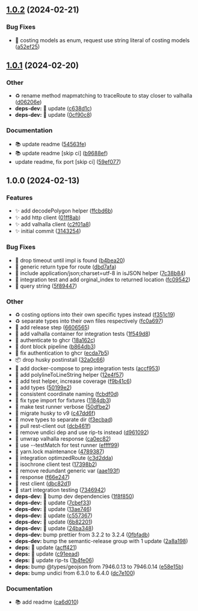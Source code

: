 ## [1.0.2](https://github.com/iwpnd/valhalla-ts/compare/v1.0.1...v1.0.2) (2024-02-21)


### Bug Fixes

* 🐛 costing models as enum, request use string literal of costing models ([a52ef25](https://github.com/iwpnd/valhalla-ts/commit/a52ef25472a111156ebfd9843fca20de08cf0195))

## [1.0.1](https://github.com/iwpnd/valhalla-ts/compare/v1.0.0...v1.0.1) (2024-02-20)


### Other

* ♻️ rename method mapmatching to traceRoute to stay closer to valhalla ([d06206e](https://github.com/iwpnd/valhalla-ts/commit/d06206ecbdb30d2b321612bf51b1f0bc697658e4))
* **deps-dev:** 🔧 update ([c638d1c](https://github.com/iwpnd/valhalla-ts/commit/c638d1c7da8ae6790061d0dec87edce324e316d3))
* **deps-dev:** 🔧 update ([0cf90c8](https://github.com/iwpnd/valhalla-ts/commit/0cf90c8202f2924c0ea2cb902fbe630bfe15e5b4))


### Documentation

* 📚️ update readme ([54563fe](https://github.com/iwpnd/valhalla-ts/commit/54563fe82be48275ecd872152a8a8c1538a7fc1c))
* 📚️ update readme [skip ci] ([b9688ef](https://github.com/iwpnd/valhalla-ts/commit/b9688ef38db5705b39860d6bdcc82c5b66ce53a0))
* update readme, fix port [skip ci] ([59ef077](https://github.com/iwpnd/valhalla-ts/commit/59ef077e4137f598a6dac4c8bbfef8ce16b624c2))

## 1.0.0 (2024-02-13)


### Features

* ✨ add decodePolygon helper ([ffcbd6b](https://github.com/iwpnd/valhalla-ts/commit/ffcbd6bdaf52f53f1123a54febe4ea643fc442ea))
* ✨ add http client ([01ff8ab](https://github.com/iwpnd/valhalla-ts/commit/01ff8abcefd3aaf76b69946d269b8e0c837fc4ce))
* ✨ add valhalla client ([c2f01a8](https://github.com/iwpnd/valhalla-ts/commit/c2f01a8579980f2f1af9cdcfa1779a141b4dafaf))
* ✨ initial commit ([3143254](https://github.com/iwpnd/valhalla-ts/commit/31432542249ee3a59300b4478c56004227252471))


### Bug Fixes

* 🐛 drop timeout until impl is found ([b4bea20](https://github.com/iwpnd/valhalla-ts/commit/b4bea202a5dd26469655e4d5bdd2f2f4dcd95500))
* 🐛 generic return type for route ([dbd7afa](https://github.com/iwpnd/valhalla-ts/commit/dbd7afa9cb344f607912d79309d7ffd9d777229a))
* 🐛 include application/json;charset=utf-8 in isJSON helper ([7c38b84](https://github.com/iwpnd/valhalla-ts/commit/7c38b84df86585c0d893fa94e7d4388a4a453e59))
* 🐛 integration test and add orginal_index to returned location ([fc09542](https://github.com/iwpnd/valhalla-ts/commit/fc09542700605ffbaa02b214bdfdf900cc65d235))
* 🐛 query string ([5f89447](https://github.com/iwpnd/valhalla-ts/commit/5f89447328e50fe9ba2f5b25edbb704dcd9f6b03))


### Other

* ♻️ costing options into their own specific types instead ([f351c19](https://github.com/iwpnd/valhalla-ts/commit/f351c1922c25359f3e41614b883b1bbcd47c57a8))
* ♻️ separate types into their own files respectively ([fc0a697](https://github.com/iwpnd/valhalla-ts/commit/fc0a697da8b663d76087d82979356c11455f19be))
* 👷 add release step ([6606565](https://github.com/iwpnd/valhalla-ts/commit/6606565ac8a47e409d0828bb2cf828d9c7389827))
* 👷 add valhalla container for integration tests ([1f549d8](https://github.com/iwpnd/valhalla-ts/commit/1f549d8bde61e4781efffb2a3eb7644adba9a744))
* 👷 authenticate to ghcr ([18a162c](https://github.com/iwpnd/valhalla-ts/commit/18a162ccf8a6e0d338b45df8a9a5cd95ac2b57c8))
* 👷 dont block pipeline ([b864db3](https://github.com/iwpnd/valhalla-ts/commit/b864db359e67a3ac238ddbc1fbe2e3b38b155b3c))
* 👷 fix authentication to ghcr ([ecda7b5](https://github.com/iwpnd/valhalla-ts/commit/ecda7b515d98f80c4162b63eed560782c9d9c96f))
* 📦️ drop husky postinstall ([32a0c66](https://github.com/iwpnd/valhalla-ts/commit/32a0c6677b4332ef13dbd0d82c546125b7c9110a))
* 🔧 add docker-compose to prep integration tests ([accf953](https://github.com/iwpnd/valhalla-ts/commit/accf9538ab179c481bc313ef2b4691c546678cf2))
* 🔧 add polylineToLineString helper ([12e4f57](https://github.com/iwpnd/valhalla-ts/commit/12e4f5726abe8a9e8c72530a8bff10870f4303b6))
* 🔧 add test helper, increase coverage ([f9b41c6](https://github.com/iwpnd/valhalla-ts/commit/f9b41c643bfc075b43992add28d1032ee91a4ee5))
* 🔧 add types ([50199e2](https://github.com/iwpnd/valhalla-ts/commit/50199e22e25820b320473b68d8f8e5e2f3b864a9))
* 🔧 consistent coordinate naming ([fcbdf0d](https://github.com/iwpnd/valhalla-ts/commit/fcbdf0d0e1827153a397d47f3a3ec9e8a66bf180))
* 🔧 fix type import for fixtures ([1184db3](https://github.com/iwpnd/valhalla-ts/commit/1184db3561c492f72828beceefead5e3d724a7e0))
* 🔧 make test runner verbose ([50dfbe2](https://github.com/iwpnd/valhalla-ts/commit/50dfbe21d262dbcc06990e9b70ae7491e69903b0))
* 🔧 migrate husky to v9 ([c47dd6f](https://github.com/iwpnd/valhalla-ts/commit/c47dd6fc528bfa7f2d13dec5901c4124c7897164))
* 🔧 move types to separate dir ([f3ecbad](https://github.com/iwpnd/valhalla-ts/commit/f3ecbad23f8db3cc9e410732859a214f28130667))
* 🔧 pull rest-client out ([dcb461f](https://github.com/iwpnd/valhalla-ts/commit/dcb461f0ec68531868fcbc3ff23b8d0897f70738))
* 🔧 remove undici dep and use rip-ts instead ([d961092](https://github.com/iwpnd/valhalla-ts/commit/d961092d334619a045230f732fbbe4e50953070b))
* 🔧 unwrap valhalla response ([ca0ec82](https://github.com/iwpnd/valhalla-ts/commit/ca0ec82f8e58874d29830aeeb019fadadd916471))
* 🔧 use --testMatch for test runner ([effff99](https://github.com/iwpnd/valhalla-ts/commit/effff99693ba3a551e6126ae2fdae430f65130db))
* 🔧 yarn.lock maintenance ([4789387](https://github.com/iwpnd/valhalla-ts/commit/4789387add5d17b56bc0c8a71d64811c48be8632))
* 🚨 integration optimzedRoute ([c3d2dda](https://github.com/iwpnd/valhalla-ts/commit/c3d2dda573b14746e8095860d90acef105d82503))
* 🚨 isochrone client test ([17398b2](https://github.com/iwpnd/valhalla-ts/commit/17398b2e0696cedf840b2aea62390b28cbe87af5))
* 🚨 remove redundant generic var ([aae193f](https://github.com/iwpnd/valhalla-ts/commit/aae193f7a203d4b982ae88acc090956b1a5a59ae))
* 🚨 response ([f66e247](https://github.com/iwpnd/valhalla-ts/commit/f66e24740b78f3bea8a47e6e23a2c97275e0779a))
* 🚨 rest client ([dbc82d1](https://github.com/iwpnd/valhalla-ts/commit/dbc82d1f0af2a78892b834b9434ea42ef6a25941))
* 🚨 start integration testing ([7346942](https://github.com/iwpnd/valhalla-ts/commit/73469423c405953579ea3d1824caa3a1465fe0d8))
* **deps-dev:** 🔧 bump dev dependencies ([1f8f850](https://github.com/iwpnd/valhalla-ts/commit/1f8f8502921c2ad567273a47f40444cc6001ed06))
* **deps-dev:** 🔧 update ([7cbef33](https://github.com/iwpnd/valhalla-ts/commit/7cbef33a1dc7938c0a2e24f372020de44bde9e62))
* **deps-dev:** 🔧 update ([13ae746](https://github.com/iwpnd/valhalla-ts/commit/13ae746aaa88c62b13f9de8782ac6679e9d51bf2))
* **deps-dev:** 🔧 update ([c557367](https://github.com/iwpnd/valhalla-ts/commit/c5573675d0455caf837e7e78c887acb34d20e27e))
* **deps-dev:** 🔧 update ([6b82201](https://github.com/iwpnd/valhalla-ts/commit/6b82201874fb78a88229627659d0375c21254b12))
* **deps-dev:** 🔧 update ([24ba348](https://github.com/iwpnd/valhalla-ts/commit/24ba348a3fd194956bde2e362decea00ea4a2a44))
* **deps-dev:** bump prettier from 3.2.2 to 3.2.4 ([0fbfadb](https://github.com/iwpnd/valhalla-ts/commit/0fbfadbd518aa044df33ca292480f057229c2d36))
* **deps-dev:** bump the semantic-release group with 1 update ([2a8a198](https://github.com/iwpnd/valhalla-ts/commit/2a8a19811d891c9a00495849d07983312f6a95d8))
* **deps:** 🔗 update ([acff421](https://github.com/iwpnd/valhalla-ts/commit/acff4217e641a2458b7ba0491f8856faa2b8d57f))
* **deps:** 🔗 update ([c91eead](https://github.com/iwpnd/valhalla-ts/commit/c91eead6e3d0a95c10c845c4c3ede6898534a453))
* **deps:** 🔗 update rip-ts ([1b4fe06](https://github.com/iwpnd/valhalla-ts/commit/1b4fe062ad0a4c3084859757beea5e1687433f81))
* **deps:** bump @types/geojson from 7946.0.13 to 7946.0.14 ([e58e15b](https://github.com/iwpnd/valhalla-ts/commit/e58e15bbd2df17ed4f38c2c268eea20a31bee8db))
* **deps:** bump undici from 6.3.0 to 6.4.0 ([dc7e100](https://github.com/iwpnd/valhalla-ts/commit/dc7e100dfdf8a224cb10eeb2df6662498f39535c))


### Documentation

* 📚️ add readme ([ca6d010](https://github.com/iwpnd/valhalla-ts/commit/ca6d010aa5b233860984f7d0f87455ded8260795))
